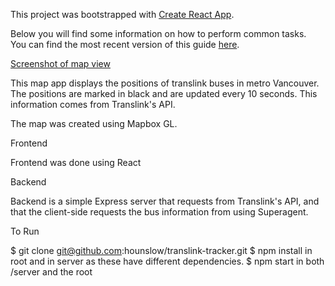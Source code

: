 This project was bootstrapped with [Create React App](https://github.com/facebookincubator/create-react-app).

Below you will find some information on how to perform common tasks.<br>
You can find the most recent version of this guide [here](https://github.com/facebookincubator/create-react-app/blob/master/packages/react-scripts/template/README.md).

[Screenshot of map view](https://github.com/hounslow/translink-tracker/images/map-screen.png)

This map app displays the positions of translink buses in metro Vancouver. The positions are marked in black and are updated every 10 seconds. This information comes from Translink's API.

The map was created using Mapbox GL.

Frontend

Frontend was done using React

Backend

Backend is a simple Express server that requests from Translink's API, and that the client-side requests the bus information from using Superagent.

To Run

$ git clone git@github.com:hounslow/translink-tracker.git
$ npm install in root and in server as these have different dependencies.
$ npm start in both /server and the root

